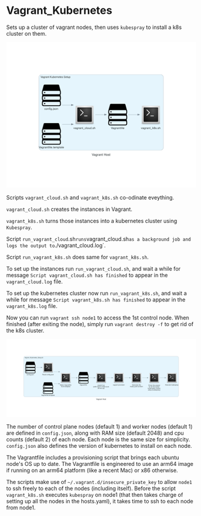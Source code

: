 Vagrant_Kubernetes
==================

Sets up a cluster of vagrant nodes, then uses `kubespray` to install a k8s cluster on them.

![Kubernetes Diagram](./diagrams/k8s.png)

Scripts `vagrant_cloud.sh` and `vagrant_k8s.sh` co-odinate eveything.

`vagrant_cloud.sh` creates the instances in Vagrant.

`vagrant_k8s.sh` turns those instances into a kubernetes cluster using `Kubespray`.

Script `run_vagrant_cloud`.sh` runs `vagrant_cloud.sh` as a background job and logs the output to `./vagrant_cloud.log`.

Script `run_vagrant_k8s.sh` does same for `vagrant_k8s.sh`.

To set up the instances run `run_vagrant_cloud.sh`, and wait a while for message `Script vagrant_cloud.sh has finished` to appear in the `vagrant_cloud.log` file.

To set up the kubernetes cluster now run `run_vagrant_k8s.sh`, and wait a while for message `Script vagrant_k8s.sh has finished` to appear in the `vagrant_k8s.log` file.

Now you can run `vagrant ssh node1` to access the 1st control node. When finished (after exiting the node), simply run `vagrant destroy -f` to get rid of the k8s cluster.

![Lower Level Diagram](./diagrams/Lower_Level.png)

The number of control plane nodes (default 1) and worker nodes (default 1) are defined in `config.json`, along with RAM size (default 2048) and cpu counts (default 2) of each node. Each node is the same size for simplicity. `config.json` also defines the version of kubernetes to install on each node.

The Vagrantfile includes a provisioning script that brings each ubuntu node's OS up to date. The Vagrantfile is engineered to use an arm64 image if running on an arm64 platform (like a recent Mac) or x86 otherwise.

The scripts make use of `~/.vagrant.d/insecure_private_key` to allow `node1` to ssh freely to each of the nodes (including itself). Before the script `vagrant_k8s.sh` executes `kubespray` on node1 (that then takes charge of setting up all the nodes in the hosts.yaml), it takes time to ssh to each node from node1. 
